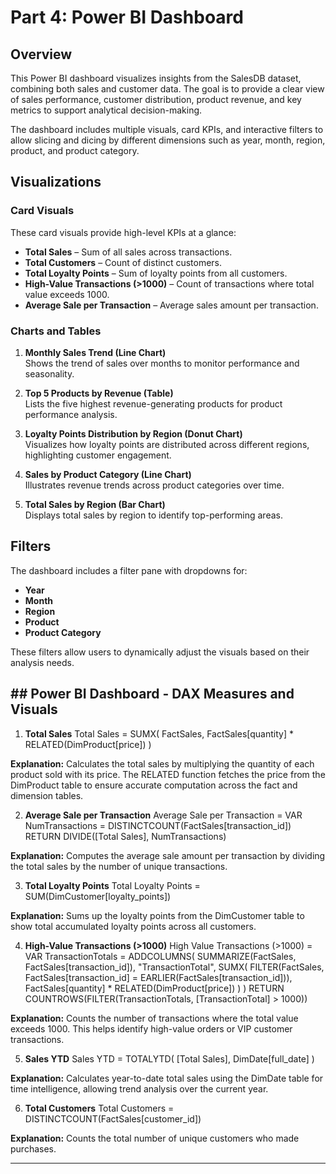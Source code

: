 # Part 4: Power BI Dashboard

## Overview
This Power BI dashboard visualizes insights from the SalesDB dataset, combining both sales and customer data. The goal is to provide a clear view of sales performance, customer distribution, product revenue, and key metrics to support analytical decision-making.

The dashboard includes multiple visuals, card KPIs, and interactive filters to allow slicing and dicing by different dimensions such as year, month, region, product, and product category.

## Visualizations

### Card Visuals
These card visuals provide high-level KPIs at a glance:
- **Total Sales** – Sum of all sales across transactions.
- **Total Customers** – Count of distinct customers.
- **Total Loyalty Points** – Sum of loyalty points from all customers.
- **High-Value Transactions (>1000)** – Count of transactions where total value exceeds 1000.
- **Average Sale per Transaction** – Average sales amount per transaction.

### Charts and Tables
1. **Monthly Sales Trend (Line Chart)**  
   Shows the trend of sales over months to monitor performance and seasonality.
   
2. **Top 5 Products by Revenue (Table)**  
   Lists the five highest revenue-generating products for product performance analysis.
   
3. **Loyalty Points Distribution by Region (Donut Chart)**  
   Visualizes how loyalty points are distributed across different regions, highlighting customer engagement.

4. **Sales by Product Category (Line Chart)**  
   Illustrates revenue trends across product categories over time.

5. **Total Sales by Region (Bar Chart)**  
   Displays total sales by region to identify top-performing areas.

## Filters
The dashboard includes a filter pane with dropdowns for:
- **Year**
- **Month**
- **Region**
- **Product**
- **Product Category**  

These filters allow users to dynamically adjust the visuals based on their analysis needs.

## ## Power BI Dashboard - DAX Measures and Visuals

1. **Total Sales**
Total Sales = 
SUMX(
    FactSales,
    FactSales[quantity] * RELATED(DimProduct[price])
)

**Explanation:**
Calculates the total sales by multiplying the quantity of each product sold with its price. The RELATED function fetches the price from the DimProduct table to ensure accurate computation across the fact and dimension tables.

2. **Average Sale per Transaction**
Average Sale per Transaction = 
VAR NumTransactions =
    DISTINCTCOUNT(FactSales[transaction_id])
RETURN
    DIVIDE([Total Sales], NumTransactions)

**Explanation:**
Computes the average sale amount per transaction by dividing the total sales by the number of unique transactions.

3. **Total Loyalty Points**
Total Loyalty Points = SUM(DimCustomer[loyalty_points])

**Explanation:**
Sums up the loyalty points from the DimCustomer table to show total accumulated loyalty points across all customers.

4. **High-Value Transactions (>1000)**
High Value Transactions (>1000) = 
VAR TransactionTotals =
    ADDCOLUMNS(
        SUMMARIZE(FactSales, FactSales[transaction_id]),
        "TransactionTotal",
            SUMX(
                FILTER(FactSales, FactSales[transaction_id] = EARLIER(FactSales[transaction_id])),
                FactSales[quantity] * RELATED(DimProduct[price])
            )
    )
RETURN
COUNTROWS(FILTER(TransactionTotals, [TransactionTotal] > 1000))

**Explanation:**
Counts the number of transactions where the total value exceeds 1000. This helps identify high-value orders or VIP customer transactions.

5. **Sales YTD**
Sales YTD = 
TOTALYTD(
    [Total Sales],
    DimDate[full_date]
)

**Explanation:**
Calculates year-to-date total sales using the DimDate table for time intelligence, allowing trend analysis over the current year.

6. **Total Customers**
Total Customers = DISTINCTCOUNT(FactSales[customer_id])

**Explanation:**
Counts the total number of unique customers who made purchases.

---